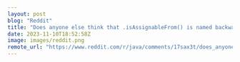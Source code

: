 ```yaml
---
layout: post
blog: "Reddit"
title: "Does anyone else think that .isAssignableFrom() is named backwards?"
date: 2023-11-10T18:52:58Z
image: images/reddit.png
remote_url: "https://www.reddit.com/r/java/comments/17sax3t/does_anyone_else_think_that_isassignablefrom_is/"
---
```


